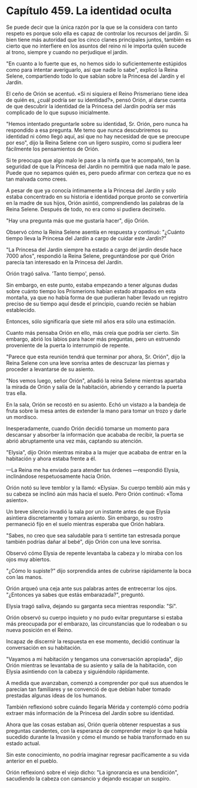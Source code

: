 
# Capítulo 459. La identidad oculta


Se puede decir que la única razón por la que se la considera con tanto respeto es porque solo ella es capaz de controlar los recursos del jardín. Si bien tiene más autoridad que los cinco clanes principales juntos, también es cierto que no interfiere en los asuntos del reino ni le importa quién sucede al trono, siempre y cuando no perjudique el jardín.

"En cuanto a lo fuerte que es, no hemos sido lo suficientemente estúpidos como para intentar averiguarlo, así que nadie lo sabe", explicó la Reina Selene, compartiendo todo lo que sabían sobre la Princesa del Jardín y el Jardín.

El ceño de Orión se acentuó. «Si ni siquiera el Reino Prismeriano tiene idea de quién es, ¿cuál podría ser su identidad?», pensó Orión, al darse cuenta de que descubrir la identidad de la Princesa del Jardín podría ser más complicado de lo que supuso inicialmente.

"Hemos intentado preguntarle sobre su identidad, Sr. Orión, pero nunca ha respondido a esa pregunta. Me temo que nunca descubriremos su identidad ni cómo llegó aquí, así que no hay necesidad de que se preocupe por eso", dijo la Reina Selene con un ligero suspiro, como si pudiera leer fácilmente los pensamientos de Orión.

Si te preocupa que algo malo le pase a la ninfa que te acompañó, ten la seguridad de que la Princesa del Jardín no permitirá que nada malo le pase. Puede que no sepamos quién es, pero puedo afirmar con certeza que no es tan malvada como crees.

A pesar de que ya conocía íntimamente a la Princesa del Jardín y solo estaba concentrado en su historia e identidad porque pronto se convertiría en la madre de sus hijos, Orión asintió, comprendiendo las palabras de la Reina Selene. Después de todo, no era como si pudiera decírselo.

"Hay una pregunta más que me gustaría hacer", dijo Orión.

Observó cómo la Reina Selene asentía en respuesta y continuó: "¿Cuánto tiempo lleva la Princesa del Jardín a cargo de cuidar este Jardín?"

"La Princesa del Jardín siempre ha estado a cargo del jardín desde hace 7000 años", respondió la Reina Selene, preguntándose por qué Orión parecía tan interesado en la Princesa del Jardín.

Orión tragó saliva. 'Tanto tiempo', pensó.

Sin embargo, en este punto, estaba empezando a tener algunas dudas sobre cuánto tiempo los Prismerions habían estado atrapados en esta montaña, ya que no había forma de que pudieran haber llevado un registro preciso de su tiempo aquí desde el principio, cuando recién se habían establecido.

Entonces, sólo significaría que siete mil años era sólo una estimación.

Cuanto más pensaba Orión en ello, más creía que podría ser cierto. Sin embargo, abrió los labios para hacer más preguntas, pero un estruendo proveniente de la puerta lo interrumpió de repente.

"Parece que esta reunión tendrá que terminar por ahora, Sr. Orión", dijo la Reina Selene con una leve sonrisa antes de descruzar las piernas y proceder a levantarse de su asiento.

"Nos vemos luego, señor Orión", añadió la reina Selene mientras apartaba la mirada de Orión y salía de la habitación, abriendo y cerrando la puerta tras ella.

En la sala, Orión se recostó en su asiento. Echó un vistazo a la bandeja de fruta sobre la mesa antes de extender la mano para tomar un trozo y darle un mordisco.

Inesperadamente, cuando Orión decidió tomarse un momento para descansar y absorber la información que acababa de recibir, la puerta se abrió abruptamente una vez más, captando su atención.

"Elysia", dijo Orión mientras miraba a la mujer que acababa de entrar en la habitación y ahora estaba frente a él.

—La Reina me ha enviado para atender tus órdenes —respondió Elysia, inclinándose respetuosamente hacia Orión.

Orión notó su leve temblor y la llamó: «Elysia». Su cuerpo tembló aún más y su cabeza se inclinó aún más hacia el suelo. Pero Orión continuó: «Toma asiento».

Un breve silencio invadió la sala por un instante antes de que Elysia asintiera discretamente y tomara asiento. Sin embargo, su rostro permaneció fijo en el suelo mientras esperaba que Orión hablara.

"Sabes, no creo que sea saludable para ti sentirte tan estresada porque también podrías dañar al bebé", dijo Orión con una leve sonrisa.

Observó cómo Elysia de repente levantaba la cabeza y lo miraba con los ojos muy abiertos.

"¿Cómo lo supiste?" dijo sorprendida antes de cubrirse rápidamente la boca con las manos.

Orión arqueó una ceja ante sus palabras antes de entrecerrar los ojos. "¿Entonces ya sabes que estás embarazada?", preguntó.

Elysia tragó saliva, dejando su garganta seca mientras respondía: "Sí".

Orión observó su cuerpo inquieto y no pudo evitar preguntarse si estaba más preocupada por el embarazo, las circunstancias que lo rodeaban o su nueva posición en el Reino.

Incapaz de discernir la respuesta en ese momento, decidió continuar la conversación en su habitación.

"Vayamos a mi habitación y tengamos una conversación apropiada", dijo Orión mientras se levantaba de su asiento y salía de la habitación, con Elysia asintiendo con la cabeza y siguiéndolo rápidamente.

A medida que avanzaban, comenzó a comprender por qué sus atuendos le parecían tan familiares y se convenció de que debían haber tomado prestadas algunas ideas de los humanos.

También reflexionó sobre cuándo llegaría Mérida y contempló cómo podría extraer más información de la Princesa del Jardín sobre su identidad.

Ahora que las cosas estaban así, Orión quería obtener respuestas a sus preguntas candentes, con la esperanza de comprender mejor lo que había sucedido durante la Invasión y cómo el mundo se había transformado en su estado actual.

Sin este conocimiento, no podría imaginar regresar pacíficamente a su vida anterior en el pueblo.

Orión reflexionó sobre el viejo dicho: "La ignorancia es una bendición", sacudiendo la cabeza con cansancio y dejando escapar un suspiro.
